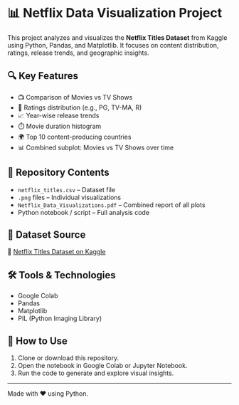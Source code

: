 # 📊 Netflix Data Visualization Project

This project analyzes and visualizes the **Netflix Titles Dataset** from Kaggle using Python, Pandas, and Matplotlib. It focuses on content distribution, ratings, release trends, and geographic insights.

## 🔍 Key Features
- 📺 Comparison of Movies vs TV Shows
- 🎯 Ratings distribution (e.g., PG, TV-MA, R)
- 📈 Year-wise release trends
- ⏱️ Movie duration histogram
- 🌍 Top 10 content-producing countries
- 📊 Combined subplot: Movies vs TV Shows over time

## 📂 Repository Contents
- `netflix_titles.csv` – Dataset file
- `.png` files – Individual visualizations
- `Netflix_Data_Visualizations.pdf` – Combined report of all plots
- Python notebook / script – Full analysis code

## 📎 Dataset Source
🔗 [Netflix Titles Dataset on Kaggle](https://www.kaggle.com/datasets/paramvir705/netflix-dataset)

## 🛠️ Tools & Technologies
- Google Colab
- Pandas
- Matplotlib
- PIL (Python Imaging Library)

## 🚀 How to Use
1. Clone or download this repository.
2. Open the notebook in Google Colab or Jupyter Notebook.
3. Run the code to generate and explore visual insights.

---

Made with ❤️ using Python.
